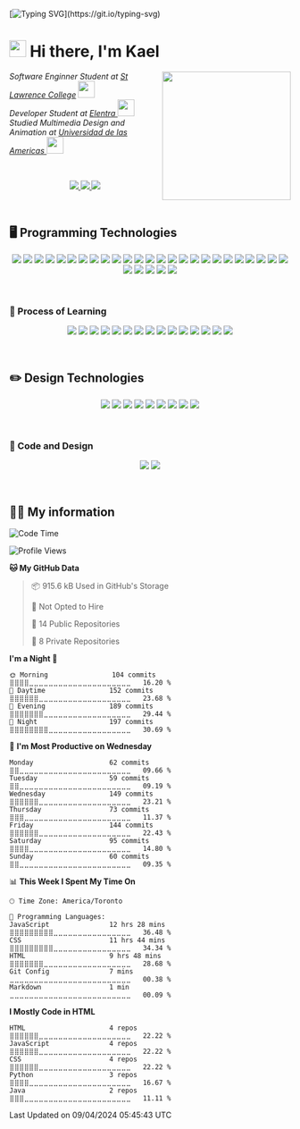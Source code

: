 [![Typing SVG](https://readme-typing-svg.herokuapp.com?font=Courier+new&color=%23808080&size=40&width=800&duration=6969&lines=Welcome+to+my+profile!)](https://git.io/typing-svg)
# <img src="https://raw.githubusercontent.com/iampavangandhi/iampavangandhi/master/gifs/Hi.gif" width="30px"> Hi there, I'm Kael
<img align='right' src="https://media.giphy.com/media/M9gbBd9nbDrOTu1Mqx/giphy.gif" width="230">
<p><em>Software Enginner Student at <a href="https://www.stlawrencecollege.ca/">St Lawrence College</a> <img src="https://media.giphy.com/media/fYSnHlufseco8Fh93Z/giphy.gif" width="30"></br>Developer Student at <a href="https://elentra.com/">Elentra </a><img src="https://media.giphy.com/media/WUlplcMpOCEmTGBtBW/giphy.gif" width="30"> <br>
Studied Multimedia Design and Animation at  <a href="https://www.udla.edu.ec/">Universidad de las Americas </a> <img src="https://media.giphy.com/media/LHZyixOnHwDDy/giphy.gif" width="30">
</em></p><br>
<p align="center">
  <a href= "https://github.com/KaelSM">
    <img src="https://img.shields.io/badge/GitHub-100000?style=for-the-badge&logo=github&logoColor=white"/>
  </a>
  <a href= "https://www.linkedin.com/in/kael-moreira/">
    <img src="https://img.shields.io/badge/LinkedIn-0077B5?style=for-the-badge&logo=linkedin&logoColor=white"/>
  </a>
  <a href= "https://kaelsm.github.io/KaelProgrammer-Designer.github.io/">
    <img src="https://img.shields.io/badge/website-000000?style=for-the-badge&logo=About.me&logoColor=white"/>
  </a>
</p>
<br>

## 🖥️ Programming Technologies 
<p align="center">
<img src="https://img.shields.io/badge/C%23-239120?style=for-the-badge&logo=c-sharp&logoColor=white"/>
<img src="https://img.shields.io/badge/C%2B%2B-00599C?style=for-the-badge&logo=c%2B%2B&logoColor=white"/>
<img src="https://img.shields.io/badge/CSS3-1572B6?style=for-the-badge&logo=css3&logoColor=white"/>
<img src="https://img.shields.io/badge/HTML5-E34F26?style=for-the-badge&logo=html5&logoColor=white"/>
<img src="https://img.shields.io/badge/JavaScript-323330?style=for-the-badge&logo=javascript&logoColor=F7DF1E"/>
<img src="https://img.shields.io/badge/json-5E5C5C?style=for-the-badge&logo=json&logoColor=white"/>
<img src="https://img.shields.io/badge/PHP-777BB4?style=for-the-badge&logo=php&logoColor=white"/>
<img src="https://img.shields.io/badge/Python-FFD43B?style=for-the-badge&logo=python&logoColor=blue"/>
<img src="https://img.shields.io/badge/MariaDB-003545?style=for-the-badge&logo=mariadb&logoColor=white"/>
<img src="https://img.shields.io/badge/MySQL-005C84?style=for-the-badge&logo=mysql&logoColor=white"/>
<img src="https://img.shields.io/badge/Drupal-0678BE?style=for-the-badge&logo=drupal&logoColor=white"/>
<img src="https://img.shields.io/badge/jQuery-0769AD?style=for-the-badge&logo=jquery&logoColor=white"/>
<img src="https://img.shields.io/badge/next%20js-000000?style=for-the-badge&logo=nextdotjs&logoColor=white"/>
<img src="https://img.shields.io/badge/Node%20js-339933?style=for-the-badge&logo=nodedotjs&logoColor=white"/>
<img src="https://img.shields.io/badge/React-20232A?style=for-the-badge&logo=react&logoColor=61DAFB"/>
<img src="https://img.shields.io/badge/Sass-CC6699?style=for-the-badge&logo=sass&logoColor=white"/>
<img src="https://img.shields.io/badge/Spring-6DB33F?style=for-the-badge&logo=spring&logoColor=white"/>
<img src="https://img.shields.io/badge/Spring_Boot-F2F4F9?style=for-the-badge&logo=spring-boot"/>
<img src="https://img.shields.io/badge/Android_Studio-3DDC84?style=for-the-badge&logo=android-studio&logoColor=white"/>
<img src="https://img.shields.io/badge/Arduino_IDE-00979D?style=for-the-badge&logo=arduino&logoColor=white"/>
<img src="https://img.shields.io/badge/Atom-66595C?style=for-the-badge&logo=Atom&logoColor=white"/>
<img src="https://img.shields.io/badge/Notepad++-90E59A.svg?style=for-the-badge&logo=notepad%2B%2B&logoColor=black"/>
<img src="https://img.shields.io/badge/VSCode-0078D4?style=for-the-badge&logo=visual%20studio%20code&logoColor=white"/>
<img src="https://img.shields.io/badge/Visual_Studio-5C2D91?style=for-the-badge&logo=visual%20studio&logoColor=white"/>
<img src="https://img.shields.io/badge/Ionic-3880FF?style=for-the-badge&logo=ionic&logoColor=white"/>
<img src="https://img.shields.io/badge/Android-3DDC84?style=for-the-badge&logo=android&logoColor=white"/>
<img src="https://img.shields.io/badge/Windows-0078D6?style=for-the-badge&logo=windows&logoColor=white"/>
<img src="https://img.shields.io/badge/Arduino-00979D?style=for-the-badge&logo=Arduino&logoColor=white"/>
<img src="https://img.shields.io/badge/GIT-E44C30?style=for-the-badge&logo=git&logoColor=white"/>
<img src="https://img.shields.io/badge/VMware-231f20?style=for-the-badge&logo=VMware&logoColor=white"/>
</p>
<br>

### 📎 Process of Learning 
<p align="center">
<img src="https://img.shields.io/badge/Go-00ADD8?style=for-the-badge&logo=go&logoColor=white"/>
<img src="https://img.shields.io/badge/Pug-E3C29B?style=for-the-badge&logo=pug&logoColor=black"/>
<img src="https://img.shields.io/badge/Ruby-CC342D?style=for-the-badge&logo=ruby&logoColor=white"/>
<img src="https://img.shields.io/badge/Rust-black?style=for-the-badge&logo=rust&logoColor=#E57324"/>
<img src="https://img.shields.io/badge/MongoDB-4EA94B?style=for-the-badge&logo=mongodb&logoColor=white"/>
<img src="https://img.shields.io/badge/codecept%20js-F6E05E?style=for-the-badge&logo=codeceptjs&logoColor=000"/>
<img src="https://img.shields.io/badge/Composer-885630?style=for-the-badge&logo=Composer&logoColor=white"/>
<img src="https://img.shields.io/badge/Docker-2CA5E0?style=for-the-badge&logo=docker&logoColor=white"/>
<img src="https://img.shields.io/badge/kubernetes-326ce5.svg?&style=for-the-badge&logo=kubernetes&logoColor=white"/>
<img src="https://img.shields.io/badge/Laravel-FF2D20?style=for-the-badge&logo=laravel&logoColor=white"/>
<img src="https://img.shields.io/badge/Tailwind_CSS-38B2AC?style=for-the-badge&logo=tailwind-css&logoColor=white"/>
<img src="https://img.shields.io/badge/Vue%20js-35495E?style=for-the-badge&logo=vuedotjs&logoColor=4FC08D"/>
<img src="http://img.shields.io/badge/-PHPStorm-181717?style=for-the-badge&logo=phpstorm&logoColor=white"/>
<img src="https://img.shields.io/badge/React_Native-20232A?style=for-the-badge&logo=react&logoColor=61DAFB"/>
<img src="https://img.shields.io/badge/Lubuntu-0068C8?style=for-the-badge&logo=lubuntu&logoColor=white"/>
</p>
<br>

## ✏️ Design Technologies 
<p align="center">
<img src="https://img.shields.io/badge/Adobe%20after%20affects-CF96FD?style=for-the-badge&logo=Adobe%20after%20effects&logoColor=393665"/>
<img src="https://img.shields.io/badge/Adobe%20Illustrator-FF9A00?style=for-the-badge&logo=adobe%20illustrator&logoColor=white"/>
<img src="https://img.shields.io/badge/Adobe%20InDesign-FF3366?style=for-the-badge&logo=Adobe%20InDesign&logoColor=white"/>
<img src="https://img.shields.io/badge/Adobe%20Photoshop-31A8FF?style=for-the-badge&logo=Adobe%20Photoshop&logoColor=black"/>
<img src="https://img.shields.io/badge/Adobe%20Premiere%20Pro-9999FF?style=for-the-badge&logo=Adobe%20Premiere%20Pro&logoColor=white"/>
<img src="https://img.shields.io/badge/Adobe%20XD-470137?style=for-the-badge&logo=Adobe%20XD&logoColor=#FF61F6"/>
<img src="https://img.shields.io/badge/blender-%23F5792A.svg?style=for-the-badge&logo=blender&logoColor=white"/>
<img src="https://img.shields.io/badge/Figma-F24E1E?style=for-the-badge&logo=figma&logoColor=white"/>
<img src="https://img.shields.io/badge/InVision-FF3366?style=for-the-badge&logo=InVision&logoColor=white"/>
</p>
<br>

### 👾 Code and Design
<p align="center">
<img src="https://img.shields.io/badge/Unity-100000?style=for-the-badge&logo=unity&logoColor=white"/>
<img src="https://img.shields.io/badge/-Unreal%20Engine-313131?style=for-the-badge&logo=unreal-engine&logoColor=white"/>
</p>
<br>

<h2> 👨‍💻 My information </h2>

<!--START_SECTION:waka-->
![Code Time](http://img.shields.io/badge/Code%20Time-230%20hrs%2032%20mins-blue)

![Profile Views](http://img.shields.io/badge/Profile%20Views-0-blue)

**🐱 My GitHub Data** 

> 📦 915.6 kB Used in GitHub's Storage 
 > 
> 🚫 Not Opted to Hire
 > 
> 📜 14 Public Repositories 
 > 
> 🔑 8 Private Repositories 
 > 
**I'm a Night 🦉** 

```text
🌞 Morning                104 commits         ⣿⣿⣿⣿⣀⣀⣀⣀⣀⣀⣀⣀⣀⣀⣀⣀⣀⣀⣀⣀⣀⣀⣀⣀⣀   16.20 % 
🌆 Daytime                152 commits         ⣿⣿⣿⣿⣿⣿⣀⣀⣀⣀⣀⣀⣀⣀⣀⣀⣀⣀⣀⣀⣀⣀⣀⣀⣀   23.68 % 
🌃 Evening                189 commits         ⣿⣿⣿⣿⣿⣿⣿⣀⣀⣀⣀⣀⣀⣀⣀⣀⣀⣀⣀⣀⣀⣀⣀⣀⣀   29.44 % 
🌙 Night                  197 commits         ⣿⣿⣿⣿⣿⣿⣿⣿⣀⣀⣀⣀⣀⣀⣀⣀⣀⣀⣀⣀⣀⣀⣀⣀⣀   30.69 % 
```
📅 **I'm Most Productive on Wednesday** 

```text
Monday                   62 commits          ⣿⣿⣀⣀⣀⣀⣀⣀⣀⣀⣀⣀⣀⣀⣀⣀⣀⣀⣀⣀⣀⣀⣀⣀⣀   09.66 % 
Tuesday                  59 commits          ⣿⣿⣀⣀⣀⣀⣀⣀⣀⣀⣀⣀⣀⣀⣀⣀⣀⣀⣀⣀⣀⣀⣀⣀⣀   09.19 % 
Wednesday                149 commits         ⣿⣿⣿⣿⣿⣿⣀⣀⣀⣀⣀⣀⣀⣀⣀⣀⣀⣀⣀⣀⣀⣀⣀⣀⣀   23.21 % 
Thursday                 73 commits          ⣿⣿⣿⣀⣀⣀⣀⣀⣀⣀⣀⣀⣀⣀⣀⣀⣀⣀⣀⣀⣀⣀⣀⣀⣀   11.37 % 
Friday                   144 commits         ⣿⣿⣿⣿⣿⣿⣀⣀⣀⣀⣀⣀⣀⣀⣀⣀⣀⣀⣀⣀⣀⣀⣀⣀⣀   22.43 % 
Saturday                 95 commits          ⣿⣿⣿⣿⣀⣀⣀⣀⣀⣀⣀⣀⣀⣀⣀⣀⣀⣀⣀⣀⣀⣀⣀⣀⣀   14.80 % 
Sunday                   60 commits          ⣿⣿⣀⣀⣀⣀⣀⣀⣀⣀⣀⣀⣀⣀⣀⣀⣀⣀⣀⣀⣀⣀⣀⣀⣀   09.35 % 
```


📊 **This Week I Spent My Time On** 

```text
🕑︎ Time Zone: America/Toronto

💬 Programming Languages: 
JavaScript               12 hrs 28 mins      ⣿⣿⣿⣿⣿⣿⣿⣿⣿⣀⣀⣀⣀⣀⣀⣀⣀⣀⣀⣀⣀⣀⣀⣀⣀   36.48 % 
CSS                      11 hrs 44 mins      ⣿⣿⣿⣿⣿⣿⣿⣿⣿⣀⣀⣀⣀⣀⣀⣀⣀⣀⣀⣀⣀⣀⣀⣀⣀   34.34 % 
HTML                     9 hrs 48 mins       ⣿⣿⣿⣿⣿⣿⣿⣀⣀⣀⣀⣀⣀⣀⣀⣀⣀⣀⣀⣀⣀⣀⣀⣀⣀   28.68 % 
Git Config               7 mins              ⣀⣀⣀⣀⣀⣀⣀⣀⣀⣀⣀⣀⣀⣀⣀⣀⣀⣀⣀⣀⣀⣀⣀⣀⣀   00.38 % 
Markdown                 1 min               ⣀⣀⣀⣀⣀⣀⣀⣀⣀⣀⣀⣀⣀⣀⣀⣀⣀⣀⣀⣀⣀⣀⣀⣀⣀   00.09 % 
```

**I Mostly Code in HTML** 

```text
HTML                     4 repos             ⣿⣿⣿⣿⣿⣿⣀⣀⣀⣀⣀⣀⣀⣀⣀⣀⣀⣀⣀⣀⣀⣀⣀⣀⣀   22.22 % 
JavaScript               4 repos             ⣿⣿⣿⣿⣿⣿⣀⣀⣀⣀⣀⣀⣀⣀⣀⣀⣀⣀⣀⣀⣀⣀⣀⣀⣀   22.22 % 
CSS                      4 repos             ⣿⣿⣿⣿⣿⣿⣀⣀⣀⣀⣀⣀⣀⣀⣀⣀⣀⣀⣀⣀⣀⣀⣀⣀⣀   22.22 % 
Python                   3 repos             ⣿⣿⣿⣿⣀⣀⣀⣀⣀⣀⣀⣀⣀⣀⣀⣀⣀⣀⣀⣀⣀⣀⣀⣀⣀   16.67 % 
Java                     2 repos             ⣿⣿⣿⣀⣀⣀⣀⣀⣀⣀⣀⣀⣀⣀⣀⣀⣀⣀⣀⣀⣀⣀⣀⣀⣀   11.11 % 
```




 Last Updated on 09/04/2024 05:45:43 UTC
<!--END_SECTION:waka-->
